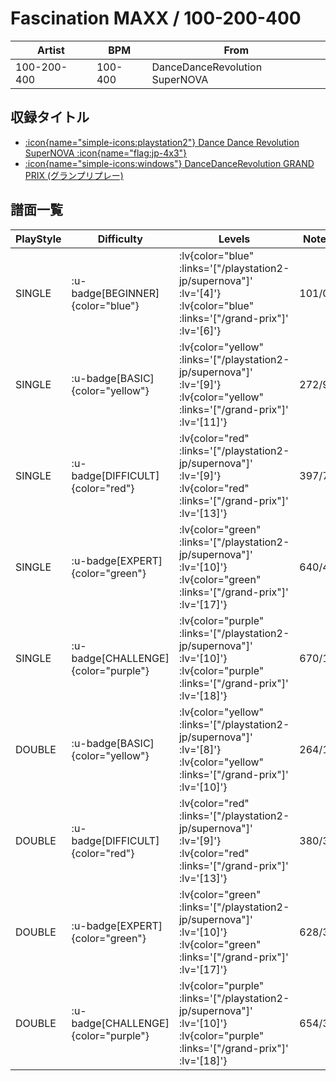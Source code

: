 # Fascination MAXX / 100-200-400

|Artist|BPM|From|
|------|---|----|
|100-200-400|100-400|DanceDanceRevolution SuperNOVA|

## 収録タイトル

- [ :icon{name="simple-icons:playstation2"} Dance Dance Revolution SuperNOVA :icon{name="flag:jp-4x3"} ](/playstation2-jp/supernova)
- [ :icon{name="simple-icons:windows"} DanceDanceRevolution GRAND PRIX (グランプリプレー)](/grand-prix)

## 譜面一覧

|PlayStyle|Difficulty|Levels|Notes|Movie|
|---------|----------|------|-----|-----|
|SINGLE| :u-badge[BEGINNER]{color="blue"} | :lv{color="blue" :links='["/playstation2-jp/supernova"]' :lv='[4]'}  :lv{color="blue" :links='["/grand-prix"]' :lv='[6]'} |101/0||
|SINGLE| :u-badge[BASIC]{color="yellow"} | :lv{color="yellow" :links='["/playstation2-jp/supernova"]' :lv='[9]'}  :lv{color="yellow" :links='["/grand-prix"]' :lv='[11]'} |272/9||
|SINGLE| :u-badge[DIFFICULT]{color="red"} | :lv{color="red" :links='["/playstation2-jp/supernova"]' :lv='[9]'}  :lv{color="red" :links='["/grand-prix"]' :lv='[13]'} |397/7||
|SINGLE| :u-badge[EXPERT]{color="green"} | :lv{color="green" :links='["/playstation2-jp/supernova"]' :lv='[10]'}  :lv{color="green" :links='["/grand-prix"]' :lv='[17]'} |640/4||
|SINGLE| :u-badge[CHALLENGE]{color="purple"} | :lv{color="purple" :links='["/playstation2-jp/supernova"]' :lv='[10]'}  :lv{color="purple" :links='["/grand-prix"]' :lv='[18]'} |670/16||
|DOUBLE| :u-badge[BASIC]{color="yellow"} | :lv{color="yellow" :links='["/playstation2-jp/supernova"]' :lv='[8]'}  :lv{color="yellow" :links='["/grand-prix"]' :lv='[10]'} |264/12||
|DOUBLE| :u-badge[DIFFICULT]{color="red"} | :lv{color="red" :links='["/playstation2-jp/supernova"]' :lv='[9]'}  :lv{color="red" :links='["/grand-prix"]' :lv='[13]'} |380/3||
|DOUBLE| :u-badge[EXPERT]{color="green"} | :lv{color="green" :links='["/playstation2-jp/supernova"]' :lv='[10]'}  :lv{color="green" :links='["/grand-prix"]' :lv='[17]'} |628/3||
|DOUBLE| :u-badge[CHALLENGE]{color="purple"} | :lv{color="purple" :links='["/playstation2-jp/supernova"]' :lv='[10]'}  :lv{color="purple" :links='["/grand-prix"]' :lv='[18]'} |654/3||
